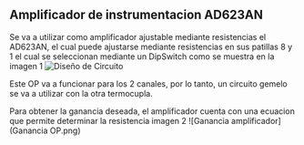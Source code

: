 ## Amplificador de instrumentacion AD623AN

Se va a utilizar como amplificador ajustable mediante resistencias el AD623AN, el cual puede ajustarse mediante resistencias en sus patillas 8 y 1 el cual se seleccionan mediante un DipSwitch como se muestra en la imagen 1  ![Diseño de Circuito](DiseñoCircuito.png)



Este OP va a funcionar para los 2 canales, por lo tanto, un circuito gemelo se va a utilizar con la otra termocupla.

Para obtener la ganancia deseada, el amplificador cuenta con una ecuacion que permite determinar la resistencia imagen 2 ![Ganancia amplificador](Ganancia OP.png)

